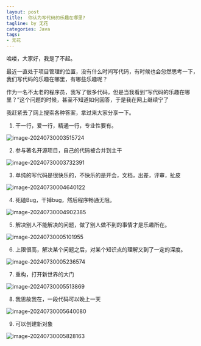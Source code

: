 ```yaml
---
layout: post
title:  你认为写代码的乐趣在哪里?
tagline: by 无花
categories: Java
tags: 
- 无花
---
```


哈喽，大家好，我是了不起。 

最近一直处于项目管理的位置，没有什么时间写代码，有时候也会忽然思考一下，我们写代码的乐趣在哪里，有哪些乐趣呢？



<!--more-->

​		作为一名不太老的程序员，我写了很多代码，但是当我看到“写代码的乐趣在哪里？”这个问题的时候，甚至不知道如何回答，于是我在网上继续宁了

我赶紧去了网上搜索各种答案，拿过来大家分享一下。



1. 干一行，爱一行，精通一行，专业性要有。

![image-20240730003515724](https://www.javanorth.cn/assets/images/2024/wuhua/0730-1.png)



2. 参与著名开源项目，自己的代码被合并到主干



![image-20240730003732391](https://www.javanorth.cn/assets/images/2024/wuhua/0730-2.png)

3.  单纯的写代码是很快乐的，不快乐的是开会，文档，出差，评审，扯皮

![image-20240730004640122](https://www.javanorth.cn/assets/images/2024/wuhua/0730-3.png)



4.  死磕Bug，干掉bug，然后程序畅通无阻。

   ![image-20240730004902385](https://www.javanorth.cn/assets/images/2024/wuhua/0730-4.png)



5. 解决别人不能解决的问题，做了别人做不到的事情才是乐趣所在。

![image-20240730005101955](https://www.javanorth.cn/assets/images/2024/wuhua/0730-5.png)

6. 上限很高，解决某个问题之后，对某个知识点的理解又到了一定的深度。

![image-20240730005236574](https://www.javanorth.cn/assets/images/2024/wuhua/0730-6.png)



7. 重构，打开新世界的大门

![image-20240730005513869](https://www.javanorth.cn/assets/images/2024/wuhua/0730-7.png)



8. 我思故我在，一段代码可以晚上一天

![image-20240730005640080](https://www.javanorth.cn/assets/images/2024/wuhua/0730-8.png)



9. 可以创建新对象 

![image-20240730005828163](https://www.javanorth.cn/assets/images/2024/wuhua/0730-9.png)